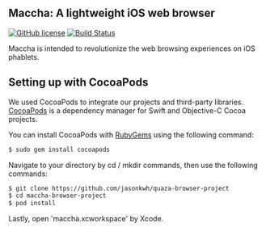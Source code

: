 ## Maccha: A lightweight iOS web browser

[![GitHub license](https://img.shields.io/badge/license-MPL%202.0-70BF41.svg)](https://raw.githubusercontent.com/jasonkwh/quaza-browser-project/master/LICENSE.txt)
[![Build Status](https://travis-ci.org/jasonkwh/quaza-browser-project.svg?branch=master)](https://travis-ci.org/jasonkwh/quaza-browser-project)

Maccha is intended to revolutionize the web browsing experiences on iOS phablets.

## Setting up with CocoaPods

We used CocoaPods to integrate our projects and third-party libraries. [CocoaPods](https://cocoapods.org/) is a dependency manager for Swift and Objective-C Cocoa projects.

You can install CocoaPods with [RubyGems](https://rubygems.org/) using the following command:

```bash
$ sudo gem install cocoapods
```

Navigate to your directory by cd / mkdir commands, then use the following commands:

```bash
$ git clone https://github.com/jasonkwh/quaza-browser-project
$ cd maccha-browser-project
$ pod install
```

Lastly, open 'maccha.xcworkspace' by Xcode.
